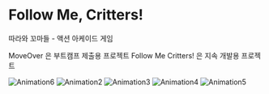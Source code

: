 # Follow Me, Critters!
따라와 꼬마들 - 액션 아케이드 게임

MoveOver 은 부트캠프 제출용 프로젝트 
Follow Me Critters! 은 지속 개발용 프로젝트


![Animation6](https://github.com/user-attachments/assets/eb657f44-3ae1-4fc7-9238-61bc00bdf493)
![Animation2](https://github.com/user-attachments/assets/5eba28b9-61dd-4d1d-935a-a1b2d58bf75a)
![Animation3](https://github.com/user-attachments/assets/035e1e13-a724-4773-984a-6976213526f8)
![Animation4](https://github.com/user-attachments/assets/5d0e5192-d8d4-46c0-a7e1-fc3943bfa896)
![Animation5](https://github.com/user-attachments/assets/0de9b80b-b219-4615-b21d-092449537e0e)
